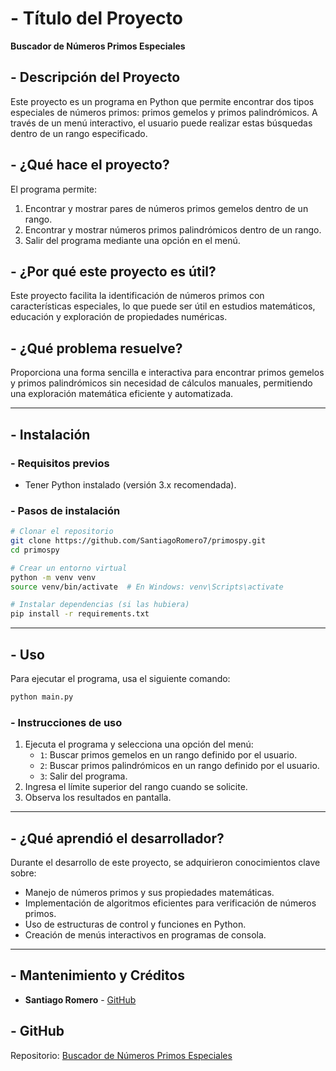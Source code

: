 # - Título del Proyecto
**Buscador de Números Primos Especiales**

## - Descripción del Proyecto
Este proyecto es un programa en Python que permite encontrar dos tipos especiales de números primos: primos gemelos y primos palindrómicos. A través de un menú interactivo, el usuario puede realizar estas búsquedas dentro de un rango especificado.

## - ¿Qué hace el proyecto?
El programa permite:
1. Encontrar y mostrar pares de números primos gemelos dentro de un rango.
2. Encontrar y mostrar números primos palindrómicos dentro de un rango.
3. Salir del programa mediante una opción en el menú.

## - ¿Por qué este proyecto es útil?
Este proyecto facilita la identificación de números primos con características especiales, lo que puede ser útil en estudios matemáticos, educación y exploración de propiedades numéricas.

## - ¿Qué problema resuelve?
Proporciona una forma sencilla e interactiva para encontrar primos gemelos y primos palindrómicos sin necesidad de cálculos manuales, permitiendo una exploración matemática eficiente y automatizada.

---

## - Instalación

### - Requisitos previos
- Tener Python instalado (versión 3.x recomendada).

### - Pasos de instalación
```sh
# Clonar el repositorio
git clone https://github.com/SantiagoRomero7/primospy.git
cd primospy

# Crear un entorno virtual
python -m venv venv
source venv/bin/activate  # En Windows: venv\Scripts\activate

# Instalar dependencias (si las hubiera)
pip install -r requirements.txt
```

---

## - Uso

Para ejecutar el programa, usa el siguiente comando:
```sh
python main.py
```

### - Instrucciones de uso
1. Ejecuta el programa y selecciona una opción del menú:
   - `1`: Buscar primos gemelos en un rango definido por el usuario.
   - `2`: Buscar primos palindrómicos en un rango definido por el usuario.
   - `3`: Salir del programa.
2. Ingresa el límite superior del rango cuando se solicite.
3. Observa los resultados en pantalla.

---

## - ¿Qué aprendió el desarrollador?
Durante el desarrollo de este proyecto, se adquirieron conocimientos clave sobre:
- Manejo de números primos y sus propiedades matemáticas.
- Implementación de algoritmos eficientes para verificación de números primos.
- Uso de estructuras de control y funciones en Python.
- Creación de menús interactivos en programas de consola.

---

## - Mantenimiento y Créditos
- **Santiago Romero** - [GitHub](https://github.com/SantiagoRomero7)

## - GitHub
Repositorio: [Buscador de Números Primos Especiales](https://github.com/SantiagoRomero7/primospy)
